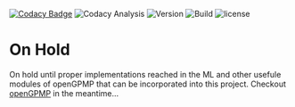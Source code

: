 [![Codacy Badge](https://app.codacy.com/project/badge/Grade/62934b1c6dd64ef189f7667c689c5365)](https://www.codacy.com/gh/akielaries/vpaSTRM/dashboard?utm_source=github.com&amp;utm_medium=referral&amp;utm_content=akielaries/vpaSTRM&amp;utm_campaign=Badge_Grade)
![Codacy Analysis](https://github.com/akielaries/vpaSTRM/actions/workflows/codacy.yml/badge.svg)
![Version](https://img.shields.io/github/v/release/akielaries/vpaSTRM?color=%23BF40BF)
![Build](https://github.com/akielaries/vpaSTRM/actions/workflows/build.yml/badge.svg)
![license](https://img.shields.io/github/license/akielaries/vpaSTRM?color=%23228B22)
# On Hold
On hold until proper implementations reached in the ML and other usefule modules of 
openGPMP that can be incorporated into this project. Checkout [openGPMP](https://github.com/akielaries/openGPMP)
in the meantime...
